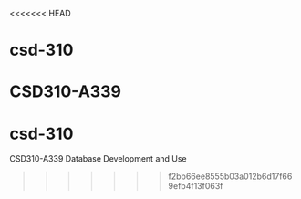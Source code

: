 <<<<<<< HEAD
# csd-310
CSD310-A339
=======
# csd-310
CSD310-A339 Database Development and Use
>>>>>>> f2bb66ee8555b03a012b6d17f669efb4f13f063f
